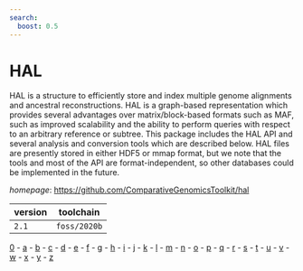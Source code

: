 ```yaml
---
search:
  boost: 0.5
---
```

# HAL

HAL is a structure to efficiently store and index multiple genome alignments and ancestral reconstructions. HAL is a graph-based representation which provides several advantages over matrix/block-based formats such as MAF, such as improved scalability and the ability to perform queries with respect to an arbitrary reference or subtree.  This package includes the HAL API and several analysis and conversion tools which are described below. HAL files are presently stored in either HDF5 or mmap format, but we note that the tools and most of the API are format-independent, so other databases could be implemented in the future.

*homepage*: <https://github.com/ComparativeGenomicsToolkit/hal>

version | toolchain
--------|----------
``2.1`` | ``foss/2020b``

[0](../0/index.md) - [a](../a/index.md) - [b](../b/index.md) - [c](../c/index.md) - [d](../d/index.md) - [e](../e/index.md) - [f](../f/index.md) - [g](../g/index.md) - [h](../h/index.md) - [i](../i/index.md) - [j](../j/index.md) - [k](../k/index.md) - [l](../l/index.md) - [m](../m/index.md) - [n](../n/index.md) - [o](../o/index.md) - [p](../p/index.md) - [q](../q/index.md) - [r](../r/index.md) - [s](../s/index.md) - [t](../t/index.md) - [u](../u/index.md) - [v](../v/index.md) - [w](../w/index.md) - [x](../x/index.md) - [y](../y/index.md) - [z](../z/index.md)

